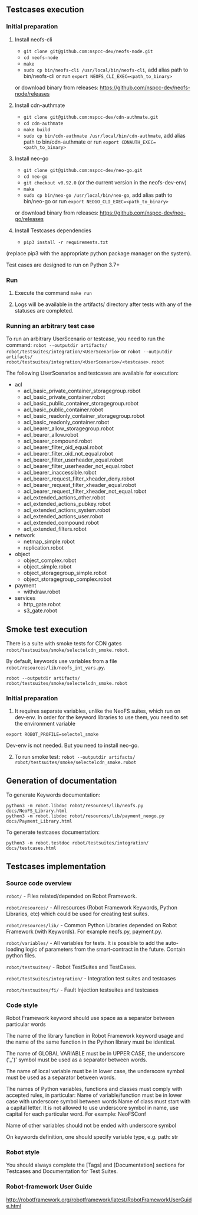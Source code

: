 ## Testcases execution

### Initial preparation

1. Install neofs-cli
    - `git clone git@github.com:nspcc-dev/neofs-node.git`
    - `cd neofs-node`
    - `make`
    - `sudo cp bin/neofs-cli /usr/local/bin/neofs-cli`, add alias path to
    bin/neofs-cli or run `export NEOFS_CLI_EXEC=<path_to_binary>`

    or download binary from releases: https://github.com/nspcc-dev/neofs-node/releases

2. Install cdn-authmate
    - `git clone git@github.com:nspcc-dev/cdn-authmate.git`
    - `cd cdn-authmate`
    - `make build`
    - `sudo cp bin/cdn-authmate /usr/local/bin/cdn-authmate`, add alias path to
    bin/cdn-authmate or run `export CDNAUTH_EXEC=<path_to_binary>`

3. Install neo-go
    - `git clone git@github.com:nspcc-dev/neo-go.git`
    - `cd neo-go`
    - `git checkout v0.92.0` (or the current version in the neofs-dev-env)
    - `make`
    - `sudo cp bin/neo-go /usr/local/bin/neo-go`, add alias path to bin/neo-go
        or run `export NEOGO_CLI_EXEC=<path_to_binary>`

    or download binary from releases: https://github.com/nspcc-dev/neo-go/releases

4. Install Testcases dependencies
    - `pip3 install -r requirements.txt`

(replace pip3 with the appropriate python package manager on the system).

Test cases are designed to run on Python 3.7+

### Run

1. Execute the command `make run`

2. Logs will be available in the artifacts/ directory after tests with any of the statuses are completed.


### Running an arbitrary test case

To run an arbitrary UserScenario or testcase, you need to run the command:
`robot --outputdir artifacts/ robot/testsuites/integration/<UserScenario>` or `robot --outputdir artifacts/ robot/testsuites/integration/<UserScenario>/<testcase>.robot`

The following UserScenarios and testcases are available for execution:

 * acl
     * acl_basic_private_container_storagegroup.robot
     * acl_basic_private_container.robot
     * acl_basic_public_container_storagegroup.robot
     * acl_basic_public_container.robot
     * acl_basic_readonly_container_storagegroup.robot
     * acl_basic_readonly_container.robot
     * acl_bearer_allow_storagegroup.robot
     * acl_bearer_allow.robot
     * acl_bearer_compound.robot
     * acl_bearer_filter_oid_equal.robot
     * acl_bearer_filter_oid_not_equal.robot
     * acl_bearer_filter_userheader_equal.robot
     * acl_bearer_filter_userheader_not_equal.robot
     * acl_bearer_inaccessible.robot
     * acl_bearer_request_filter_xheader_deny.robot
     * acl_bearer_request_filter_xheader_equal.robot
     * acl_bearer_request_filter_xheader_not_equal.robot
     * acl_extended_actions_other.robot
     * acl_extended_actions_pubkey.robot
     * acl_extended_actions_system.robot
     * acl_extended_actions_user.robot
     * acl_extended_compound.robot
     * acl_extended_filters.robot
 * network
     * netmap_simple.robot
     * replication.robot
 * object
     * object_complex.robot
     * object_simple.robot
     * object_storagegroup_simple.robot
     * object_storagegroup_complex.robot
 * payment
     * withdraw.robot
 * services
     * http_gate.robot
     * s3_gate.robot
 

## Smoke test execution

There is a suite with smoke tests for CDN gates `robot/testsuites/smoke/selectelcdn_smoke.robot`.

By default, keywords use variables from a file `robot/resources/lib/neofs_int_vars.py`.
```
robot --outputdir artifacts/ robot/testsuites/smoke/selectelcdn_smoke.robot
```

### Initial preparation

1. It requires separate variables, unlike the NeoFS suites, which run on
dev-env. In order for the keyword libraries to use them, you need to set the environment variable
```
export ROBOT_PROFILE=selectel_smoke
```

Dev-env is not needed. But you need to install neo-go.

2. To run smoke test: `robot --outputdir artifacts/ robot/testsuites/smoke/selectelcdn_smoke.robot`


## Generation of documentation

To generate Keywords documentation:
```
python3 -m robot.libdoc robot/resources/lib/neofs.py docs/NeoFS_Library.html
python3 -m robot.libdoc robot/resources/lib/payment_neogo.py docs/Payment_Library.html
```

To generate testcases documentation:
```
python3 -m robot.testdoc robot/testsuites/integration/ docs/testcases.html
```

## Testcases implementation

### Source code overview

`robot/` - Files related/depended on Robot Framework.

`robot/resources/` - All resources (Robot Framework Keywords, Python Libraries, etc) which could be used for creating test suites.

`robot/resources/lib/` - Common Python Libraries depended on Robot Framework (with Keywords). For example neofs.py, payment.py.

`robot/variables/` - All variables for tests. It is possible to add the auto-loading logic of parameters from the smart-contract in the future. Contain python files.

`robot/testsuites/` - Robot TestSuites and TestCases.

`robot/testsuites/integration/` - Integration test suites and testcases

`robot/testsuites/fi/` - Fault Injection testsuites and testcases

### Code style

Robot Framework keyword should use space as a separator between particular words

The name of the library function in Robot Framework keyword usage and the name of the same function in the Python library must be identical.

The name of GLOBAL VARIABLE must be in UPPER CASE, the underscore ('_')' symbol must be used as a separator between words.

The name of local variable must be in lower case, the underscore symbol must be used as a separator between words.

The names of Python variables, functions and classes must comply with accepted rules, in particular:
Name of variable/function must be in lower case with underscore symbol between words
Name of class must start with a capital letter. It is not allowed to use underscore symbol in name, use capital for each particular word.
For example: NeoFSConf

Name of other variables should not be ended with underscore symbol

On keywords definition, one should specify variable type, e.g. path: str

### Robot style

You should always complete the [Tags] and [Documentation] sections for Testcases and Documentation for Test Suites.

### Robot-framework User Guide

http://robotframework.org/robotframework/latest/RobotFrameworkUserGuide.html
